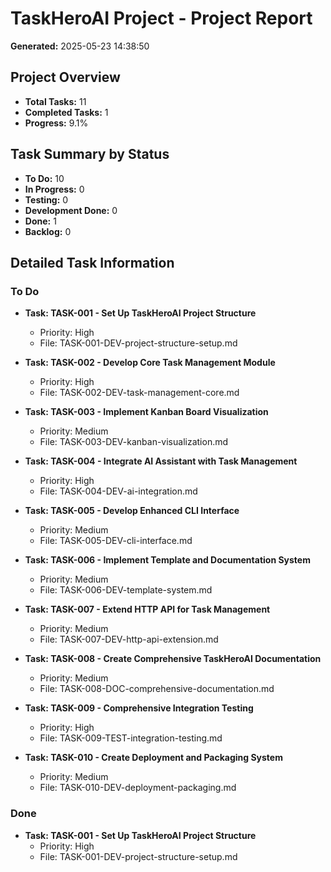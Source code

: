 # TaskHeroAI Project - Project Report

**Generated:** 2025-05-23 14:38:50

## Project Overview

- **Total Tasks:** 11
- **Completed Tasks:** 1
- **Progress:** 9.1%

## Task Summary by Status

- **To Do:** 10
- **In Progress:** 0
- **Testing:** 0
- **Development Done:** 0
- **Done:** 1
- **Backlog:** 0

## Detailed Task Information

### To Do

- **Task: TASK-001 - Set Up TaskHeroAI Project Structure**
  - Priority: High
  - File: TASK-001-DEV-project-structure-setup.md

- **Task: TASK-002 - Develop Core Task Management Module**
  - Priority: High
  - File: TASK-002-DEV-task-management-core.md

- **Task: TASK-003 - Implement Kanban Board Visualization**
  - Priority: Medium
  - File: TASK-003-DEV-kanban-visualization.md

- **Task: TASK-004 - Integrate AI Assistant with Task Management**
  - Priority: High
  - File: TASK-004-DEV-ai-integration.md

- **Task: TASK-005 - Develop Enhanced CLI Interface**
  - Priority: Medium
  - File: TASK-005-DEV-cli-interface.md

- **Task: TASK-006 - Implement Template and Documentation System**
  - Priority: Medium
  - File: TASK-006-DEV-template-system.md

- **Task: TASK-007 - Extend HTTP API for Task Management**
  - Priority: Medium
  - File: TASK-007-DEV-http-api-extension.md

- **Task: TASK-008 - Create Comprehensive TaskHeroAI Documentation**
  - Priority: Medium
  - File: TASK-008-DOC-comprehensive-documentation.md

- **Task: TASK-009 - Comprehensive Integration Testing**
  - Priority: High
  - File: TASK-009-TEST-integration-testing.md

- **Task: TASK-010 - Create Deployment and Packaging System**
  - Priority: Medium
  - File: TASK-010-DEV-deployment-packaging.md

### Done

- **Task: TASK-001 - Set Up TaskHeroAI Project Structure**
  - Priority: High
  - File: TASK-001-DEV-project-structure-setup.md

